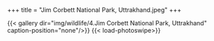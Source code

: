 +++
title = "Jim Corbett National Park, Uttrakhand.jpeg"
+++

{{< gallery dir="img/wildlife/4.Jim Corbett National Park, Uttrakhand" caption-position="none"/>}} {{< load-photoswipe>}}